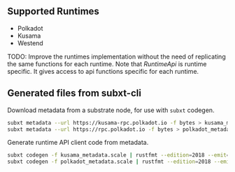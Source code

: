 ## Supported Runtimes
  - Polkadot
  - Kusama
  - Westend

TODO: Improve the runtimes implementation without the need of replicating the same functions for each runtime. Note that *RuntimeApi* is runtime specific. It gives access to api functions specific for each runtime. 

## Generated files from subxt-cli 

Download metadata from a substrate node, for use with `subxt` codegen.

```bash
subxt metadata --url https://kusama-rpc.polkadot.io -f bytes > kusama_metadata.scale
subxt metadata --url https://rpc.polkadot.io -f bytes > polkadot_metadata.scale
```

Generate runtime API client code from metadata.

```bash
subxt codegen -f kusama_metadata.scale | rustfmt --edition=2018 --emit=stdout > kusama_runtime.rs
subxt codegen -f polkadot_metadata.scale | rustfmt --edition=2018 --emit=stdout > polkadot_runtime.rs
```
